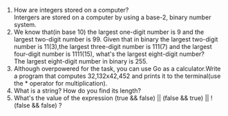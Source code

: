 1. How are integers stored on a computer?  
Intergers are stored on a computer by using a base-2, binary number system.  
2. We know that(in base 10) the largest one-digit number is 9 and the largest two-digit number is 99. Given that in binary the largest two-digit number is 11(3),the largest three-digit number is 111(7) and the largest four-digit number is 1111(15), what's the largest eight-digit number?  
The largest eight-digit number in binary is 255.    
4. Although overpowered for the task, you can use Go as a calculator.Write a program that computes 32,132x42,452 and prints it to the terminal(use the * operator for multiplication).  
5. What is a string? How do you find its length?  
6. What's the value of the expression (true && false) || (false && true) || !(false && false) ?
